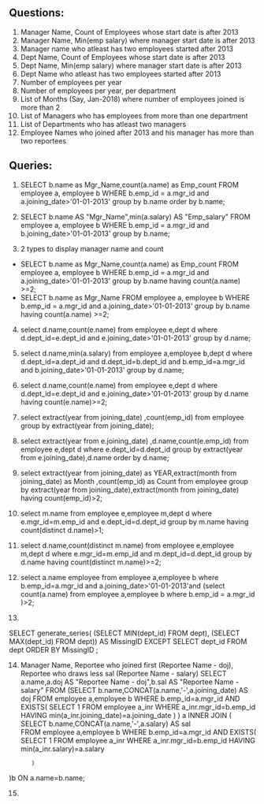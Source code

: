## **Questions:**

1. Manager Name, Count of Employees whose start date is after 2013
2. Manager Name, Min(emp salary) where manager start date is after 2013
3. Manager name who atleast has two employees started after 2013
4. Dept Name, Count of Employees whose start date is after 2013
5. Dept Name, Min(emp salary) where manager start date is after 2013
6. Dept Name who atleast has two employees started after 2013
7. Number of employees per year
8. Number of employees per year, per department
9. List of Months (Say, Jan-2018) where number of employees joined is more than 2
10. List of Managers who has employees from more than one department
11. List of Departments who has atleast two managers
12. Employee Names who joined after 2013 and his manager has more than two reportees

## **Queries:**

1.  SELECT b.name as  Mgr_Name,count(a.name) as Emp_count FROM employee a, employee b WHERE b.emp_id = a.mgr_id and a.joining_date>'01-01-2013' group by b.name order by b.name;

2. SELECT b.name AS "Mgr_Name",min(a.salary) AS "Emp_salary" FROM employee a, employee b WHERE b.emp_id = a.mgr_id and  b.joining_date>'01-01-2013' group by b.name;

3. 2 types to display manager name and count 

 *  SELECT b.name as  Mgr_Name,count(a.name) as Emp_count FROM employee a, employee b WHERE b.emp_id = a.mgr_id and a.joining_date>'01-01-2013' group by b.name  having count(a.name) >=2;
 *  SELECT b.name as  Mgr_Name FROM employee a, employee b WHERE b.emp_id = a.mgr_id and  a.joining_date>'01-01-2013' group by b.name  having count(a.name) >=2;

4. select d.name,count(e.name) from employee e,dept d  where d.dept_id=e.dept_id and e.joining_date>'01-01-2013' group by d.name;

5. select d.name,min(a.salary) from employee a,employee b,dept d  where d.dept_id=a.dept_id and d.dept_id=b.dept_id and b.emp_id=a.mgr_id and  b.joining_date>'01-01-2013' group by d.name;

6.  select d.name,count(e.name) from employee e,dept d  where d.dept_id=e.dept_id and e.joining_date>'01-01-2013' group by d.name having count(e.name)>=2;

7. select extract(year from joining_date) ,count(emp_id) from employee group by extract(year from joining_date);

8. select extract(year from e.joining_date) ,d.name,count(e.emp_id) from employee e,dept d where e.dept_id=d.dept_id group by extract(year from e.joining_date),d.name order by d.name;

9. select extract(year from joining_date) as YEAR,extract(month from joining_date) as Month ,count(emp_id) as Count from employee group by extract(year from joining_date),extract(month from joining_date) having count(emp_id)>2;


10. select m.name from employee e,employee m,dept d where e.mgr_id=m.emp_id and e.dept_id=d.dept_id group by m.name having count(distinct d.name)>1;

11. select d.name,count(distinct m.name) from employee e,employee m,dept d where e.mgr_id=m.emp_id and m.dept_id=d.dept_id group by d.name having count(distinct m.name)>=2;

12. select a.name employee from employee a,employee b where b.emp_id=a.mgr_id and a.joining_date>'01-01-2013'and (select count(a.name) from employee a,employee b where b.emp_id = a.mgr_id )>2;

13. 
SELECT generate_series(
                  (SELECT MIN(dept_id) 
                   FROM dept),
                  (SELECT MAX(dept_id) 
                   FROM dept)) 
AS MissingID 
EXCEPT SELECT dept_id 
FROM dept ORDER BY MissingID ;


14. Manager Name, Reportee who joined first (Reportee Name - doj), Reportee who draws less sal (Reportee Name - salary)
SELECT a.name,a.doj AS "Reportee Name - doj",b.sal AS "Reportee Name - salary"
FROM
(SELECT b.name,CONCAT(a.name,'-',a.joining_date) AS doj 
         FROM employee a,employee b
         WHERE b.emp_id=a.mgr_id 
         AND EXISTS(
           SELECT 1
           FROM employee a_inr
           WHERE a_inr.mgr_id=b.emp_id
           HAVING min(a_inr.joining_date)=a.joining_date
          ) 
) a
INNER JOIN (
SELECT b.name,CONCAT(a.name,'-',a.salary) AS sal	
         FROM employee a,employee b
         WHERE b.emp_id=a.mgr_id
         AND EXISTS(
             SELECT 1
             FROM employee a_inr
             WHERE a_inr.mgr_id=b.emp_id
             HAVING min(a_inr.salary)=a.salary
              
           )
)b
ON a.name=b.name;


15. 
 
